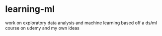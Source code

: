 # learning-ml
work on exploratory data analysis and machine learning based off a ds/ml course on udemy and my own ideas

